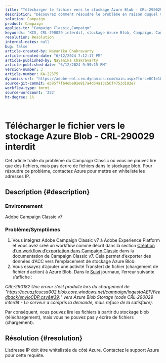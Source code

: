 ```yaml
---
title: "Télécharger le fichier vers le stockage Azure Blob - CRL-290029 interdit"
description: "Découvrez comment résoudre le problème en raison duquel vous ne pouvez lire que des fichiers, mais pas écrire de fichiers dans le stockage blob."
solution: Campaign
product: Campaign
applies-to: "Campaign Classic,Campaign"
keywords: "KCS, CRL-290029 interdit, stockage Azure Blob, Campaign, Campaign Classic, Adobe Experience Platform"
resolution: Resolution
internal-notes: null
bug: false
article-created-by: Nayanika Chakravarty
article-created-date: "6/12/2024 7:12:17 PM"
article-published-by: Nayanika Chakravarty
article-published-date: "6/12/2024 9:59:15 PM"
version-number: 3
article-number: KA-22375
dynamics-url: "https://adobe-ent.crm.dynamics.com/main.aspx?forceUCI=1&pagetype=entityrecord&etn=knowledgearticle&id=d332d8aa-ef28-ef11-840a-000d3a3764e0"
source-git-commit: e595f7f64ebe91e817a4d64a13c56f4753d102e7
workflow-type: tm+mt
source-wordcount: '222'
ht-degree: 1%

---
```


# Télécharger le fichier vers le stockage Azure Blob - CRL-290029 interdit


Cet article traite du problème du Campaign Classic où vous ne pouvez lire que des fichiers, mais pas écrire de fichiers dans le stockage blob. Pour résoudre ce problème, contactez Azure pour mettre en whiteliste les adresses IP.

## Description {#description}


### Environnement

Adobe Campaign Classic v7

### Problème/Symptômes

1. Vous intégrez Adobe Campaign Classic v7 à Adobe Experience Platform et vous avez créé un workflow comme décrit dans la section [Création d’un workflow d’exportation dans Campaign Classic](https://experienceleague.adobe.com/docs/campaign-classic/using/integrating-with-adobe-experience-cloud/aep-sources-destinations/export-campaign-data.html?lang=en#create-an-export-workflow-in-campaign-classic) dans la documentation de Campaign Classic v7. Cela permet d’exporter des données d’ACC vers l’emplacement de stockage Azure Blob.
2. Vous essayez d’ajouter une activité Transfert de fichier (chargement de fichier d’action) à Azure Blob. Dans le [Suivi](https://experienceleague.adobe.com/docs/campaign-classic-learn/tutorials/monitoring/audit-trail.html?lang=en) journaux, l’erreur suivante s’affiche :


*CRL-290182 Une erreur s’est produite lors du chargement de &quot;https://ocuazfcucsa002.blob.core.windows.net/campaign/IngestaAEP/Feedback/envioCDP.csv&#39;&quot; vers Azure Blob Storage (code CRL-290029 interdit - Le serveur a compris la demande, mais refuse de la satisfaire).*

Par conséquent, vous pouvez lire les fichiers à partir du stockage blob (téléchargement), mais vous ne pouvez pas y écrire de fichiers (chargement).


## Résolution {#resolution}


L’adresse IP doit être whitelistée du côté Azure. Contactez le support Azure pour cette requête.
